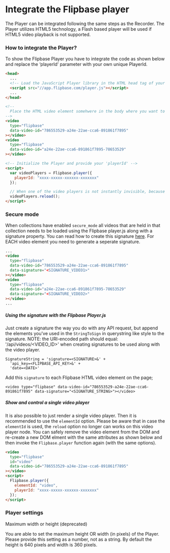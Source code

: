 # Integrate the Flipbase player

The Player can be integrated following the same steps as the Recorder. The Player utilizes HTML5 technology, a Flash based player will be used if HTML5 video playback is not supported.

### How to integrate the Player?

To show the Flipbase Player you have to integrate the code as shown below and replace the ‘playerId’ parameter with your own unique PlayerId.

```html
<head>
  ...
  <!-- Load the JavaScript Player library in the HTML head tag of your page -->
  <script src="//app.flipbase.com/player.js"></script>
  ...
</head>

<!--
  Place the HTML video element somehwere in the body where you want to show the video
-->
<video
  type="flipbase"
  data-video-id="786553529-a24e-22ae-cca6-891861f7895"
></video>
<video
  type="flipbase"
  data-video-id="a24e-22ae-cca6-891861f7895-78653529"
></video>

<!-- Initialize the Player and provide your 'playerId' -->
<script>
  var videoPlayers = Flipbase.player({
    playerId: "xxxx-xxxxx-xxxxxx-xxxxxxx"
  });

  // When one of the video players is not instantly invisible, because it is placed in a tab that is not yet visible, we need to re-render all instances.
  videoPlayers.reload();
</script>
```

### Secure mode

When collections have enabled `secure_mode` all videos that are held in that collection needs to be loaded using the Flipbase player.js along with a signature property. You can read how to create this signature [here](https://documenter.getpostman.com/view/900009/S11DT24G?version=latest#2b179d2b-5f5a-4bc5-ac15-f32a2edf1c2f). For EACH video element you need to generate a seperate signature.

```html
...
<video
  type="flipbase"
  data-video-id="786553529-a24e-22ae-cca6-891861f7895"
  data-signature="<SIGNATURE_VIDEO1>"
></video>
<video
  type="flipbase"
  data-video-id="a24e-22ae-cca6-891861f7895-78653529"
  data-signature="<SIGNATURE_VIDEO2>"
></video>
...
```

##### Using the signature with the Flipbase Player.js

Just create a signature the way you do with any API request, but append the elements you've used in the `StringToSign` in querystring like style to the signature. NOTE: the URI-encoded path should equal: '/api/videos/<VIDEO_ID>' when creating signatures to be used along with the video player.

    SignatureString = 'signature=<SIGNATURE>&' +
      'api_key=<FLIPBASE_API_KEY>&' +
      'date=<DATE>'

Add this `signature` to each Flipbase HTML video element on the page;

    <video type="flipbase" data-video-id="786553529-a24e-22ae-cca6-891861f7895" data-signature="<SIGNATURE_STRING>"></video>

##### Show and control a single video player

It is also possible to just render a single video player. Then it is recommended to use the `elementId` option. Please be aware that in case the `elementId` is used, the `reload` option no longer can works on this video player node. You can safely remove the video element from the DOM and re-create a new DOM elment with the same attributes as shown below and then invoke the `Flipbase.player` function again (with the same options).

```html
<video
  type="flipbase"
  id="video"
  data-video-id="786553529-a24e-22ae-cca6-891861f7895"
></video>
<script>
  Flipbase.player({
    elementId: "video",
    playerId: "xxxx-xxxxx-xxxxxx-xxxxxxx"
  });
</script>
```

### Player settings

Maximum width or height (deprecated)

You are able to set the maximum height OR width (in pixels) of the Player. Please provide this setting as a number, not as a string. By default the height is 640 pixels and width is 360 pixels.
